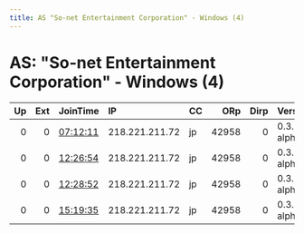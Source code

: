 ```yaml
---
title: AS "So-net Entertainment Corporation" - Windows (4)
---
```


# AS: "So-net Entertainment Corporation" - Windows (4)

|   Up |   Ext | JoinTime                                                                                            | IP             | CC   |   ORp |   Dirp | Version       | Contact   | Nickname   |   eFamMembers |
|-----:|------:|:----------------------------------------------------------------------------------------------------|:---------------|:-----|------:|-------:|:--------------|:----------|:-----------|--------------:|
|    0 |     0 | [07:12:11](https://metrics.torproject.org/rs.html#details/A2AA5C0EFAC6E449CABA77DA688572E2E93FA99D) | 218.221.211.72 | jp   | 42958 |      0 | 0.3.5.3-alpha | None      | default    |             1 |
|    0 |     0 | [12:26:54](https://metrics.torproject.org/rs.html#details/F130DBD086EFC4A2324DD0B6E1FBED5B86EBE261) | 218.221.211.72 | jp   | 42958 |      0 | 0.3.5.3-alpha | None      | default    |             1 |
|    0 |     0 | [12:28:52](https://metrics.torproject.org/rs.html#details/E16EF5B966562CD826A7A017B4602A1D18424AB0) | 218.221.211.72 | jp   | 42958 |      0 | 0.3.5.3-alpha | None      | default    |             1 |
|    0 |     0 | [15:19:35](https://metrics.torproject.org/rs.html#details/C1724DCF9BEE23DC4141D5CCFB48455D46B2326B) | 218.221.211.72 | jp   | 42958 |      0 | 0.3.5.3-alpha | None      | default    |             1 |
